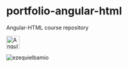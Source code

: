 # portfolio-angular-html
Angular-HTML course repository

<a href="#"><img title="Angular" height="35" src="https://imgur.com/m7AhBRv.png"></a>

<p align="left"> <img src="https://komarev.com/ghpvc/?username=ezequielbamio&label=Profile%20views&color=0e75b6&style=flat" alt="ezequielbamio" /> </p>

